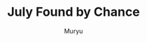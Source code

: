--- 
slug: "july-found-by-chance"
title: "July Found by Chance"
publishdate: "2018-12-17"
src: "https://365manga.net/manga/july-found-by-chance"
author: "Muryu"
image: "https://data.365manga.net/images/thumbnails/32749-july-found-by-chance.jpg"
tags: ["Drama","Romance","School life","Supernatural"]
chapters: ["Chapter 11: A Start By Chance ","Chapter 10: Our Season ","Chapter 9: Butterfly Effect ","Chapter 8: 252-7 ","Chapter 7: Such As? Such As Backs! ","Chapter 6: Crash By Chance ","Chapter 5: Annyeong_bye_hello ","Chapter 4: Problems That Are Not So Trivial Anymore (2) ","Chapter 3: Problems That Are Not So Trivial Anymore (1) ","Chapter 2: Trivial Problems (2) ","Chapter 1: Trivial Problem (1) ","Oneshot"]
chapterlinks: ["https://365manga.net/july-found-by-chance/chapter-11.html","https://365manga.net/july-found-by-chance/chapter-10.html","https://365manga.net/july-found-by-chance/chapter-9.html","https://365manga.net/july-found-by-chance/chapter-8.html","https://365manga.net/july-found-by-chance/chapter-7.html","https://365manga.net/july-found-by-chance/chapter-6.html","https://365manga.net/july-found-by-chance/chapter-5.html","https://365manga.net/july-found-by-chance/chapter-4.html","https://365manga.net/july-found-by-chance/chapter-3.html","https://365manga.net/july-found-by-chance/chapter-2.html","https://365manga.net/july-found-by-chance/chapter-1.html","https://365manga.net/july-found-by-chance/chapter-0.html"]
description: "What would you do if you found out that you were in fact a character in a comic? And an extra character on top of that? Change the course of the story, obviously!"
---